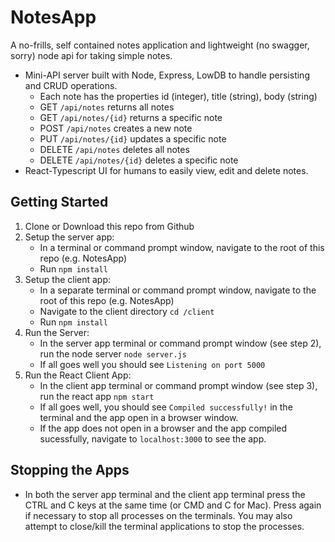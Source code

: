 # NotesApp
A no-frills, self contained notes application and lightweight (no swagger, sorry) node api for taking simple notes.
* Mini-API server built with Node, Express, LowDB to handle persisting and CRUD operations.
    * Each note has the properties id (integer), title (string), body (string)
    * GET `/api/notes` returns all notes
    * GET `/api/notes/{id}` returns a specific note
    * POST `/api/notes` creates a new note
    * PUT `/api/notes/{id}` updates a specific note
    * DELETE `/api/notes` deletes all notes
    * DELETE `/api/notes/{id}` deletes a specific note
* React-Typescript UI for humans to easily view, edit and delete notes.

## Getting Started
1. Clone or Download this repo from Github
2. Setup the server app:
    * In a terminal or command prompt window, navigate to the root of this repo (e.g. NotesApp)
    * Run `npm install`
3. Setup the client app:
    * In a separate terminal or command prompt window, navigate to the root of this repo (e.g. NotesApp)
    * Navigate to the client directory `cd /client`
    * Run `npm install`
4. Run the Server:
    * In the server app terminal or command prompt window (see step 2), run the node server `node server.js`
    * If all goes well you should see `Listening on port 5000`
5. Run the React Client App:
    * In the client app terminal or command prompt window (see step 3), run the react app `npm start`
    * If all goes well, you should see `Compiled successfully!` in the terminal and the app open in a browser window.
    * If the app does not open in a browser and the app compiled sucessfully, navigate to `localhost:3000` to see the app.

## Stopping the Apps
* In both the server app terminal and the client app terminal press the CTRL and C keys at the same time (or CMD and C for Mac). Press again if necessary to stop all processes on the terminals. You may also attempt to close/kill the terminal applications to stop the processes.